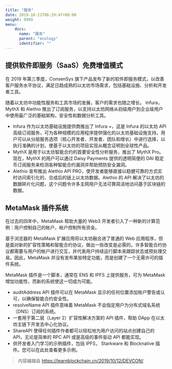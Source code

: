 ```yaml
---
title: "服务"
date: 2019-10-21T06:29:47+08:00
weight: 9999
menu:
    docs:
      name: "服务"
      parent: "ecology"
      identifier: ""
---
```


## 提供软件即服务（SaaS）免费增值模式

在 2019 年第三季度，ConsenSys 旗下产品发布了新的软件即服务模式，以改善客户服务水平协议，满足日趋成熟的以太坊市场需求，包括基础设施、分析和开发者工具。

随着以太坊中功能性服务和工具市场的发展，客户的需求也随之增长。 Infura，MythX 和 Alethio 推出了订阅服务，以支持以太坊网络从初级用户到企业级用户中使用最广泛的基础架构，安全性和数据分析工具。

- Infura 作为以太坊基础设施提供商推出了 Infura +，这是 Infura 的以太坊 API 高级订阅服务，可为各种规模的应用程序提供强化的以太坊基础设施支持。用户可以从分层服务选项（核心开发者、开发者、团队和增长）中进行选择，以执行准确的计划，使基于以太坊的项目实现从概念证明到全球性产品。
- MythX 是用于以太坊智能合约的首要安全性分析服务，推出了 MythX Pro。现在，MythX 的用户可以通过 Daisy Payments 提供的透明简便的 DAI 稳定币订阅服务来检测各种智能合约漏洞并帮助预防安全漏洞。
- Alethio 宣布推出 Alethio API PRO，使开发者能够直接以稳健可靠的方式实时访问索引化的、合成后的链上以太坊数据。Alethio 的 API 解决了以太坊的数据碎片化问题，这个问题令许多主网用户无法可靠简洁地访问基于区块链的数据。

## MetaMask 插件系统

在过去的四年中，MetaMask 帮助大量的 Web3 开发者引入了一种新的计算范例：用户控制自己的帐户，帐户控制所有资金。

基于浏览器的 MetaMask 扩展应用将以太坊融合进了普通的 Web 应用程序，但是面对新的扩容性策略和智能合约协议，做出一些改变是必需的。许多智能合约协议都需要与用户的帐户进行交互，并代表用户持续运行脚本来跟踪状态或预处理交易。因此，MetaMask 并没有发布某些特定功能，而是创建了一个无需许可的插件系统。

MetaMask 插件是一个脚本，通常在 ENS 和 IPFS 上提供服务，可为 MetaMask 增加功能性，而新的系统使这一切成为可能。

- auditAddress API 插件可以在 MetaMask 显示的任何位置添加账户警告或认可，以确保智能合约安全性。
- resolveName API 插件意味着 MetaMask 不会指定用户为分布式域名系统（DNS）订阅的系统。
- 一套用于第二层（Layer 2）扩容性解决方案的 API 插件，帮助 DApp 在以太坊主链下开发去中心化协议。
- ShareAPI 使得任何插件作者都可以轻松地为用户访问的站点创建自己的 API，无论是简单的 RPC API 或是高级的事件驱动 API 都能实现。
- 供开发者入门学习的示例插件，包括 IPFS， Starkware 和 Blocknative 插件。您可以在此处查看更多示例。



> 内容编辑自 https://learnblockchain.cn/2019/10/12/DEVCON/